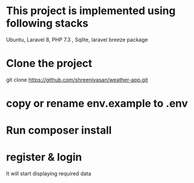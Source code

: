 # This project is implemented using following stacks
Ubuntu, Laravel 8, PHP 7.3 , Sqlite, laravel breeze package

# Clone the project 
git clone https://github.com/shreenivasan/weather-app.git

# copy or rename env.example to .env

# Run composer install

# register & login

It will start displaying required data



